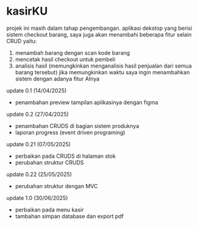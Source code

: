 # kasirKU
projek ini masih dalam tahap pengembangan. aplikasi dekstop yang berisi sistem checkout barang, saya juga akan menambahi beberapa fitur selain CRUD yaitu:
1. menambah barang dengan scan kode barang
2. mencetak hasil checkout untuk pembeli
3. analisis hasil (memungkinkan menganalisis hasil penjualan dari semua barang tersebut)
jika memungkinkan waktu saya ingin menambahkan sistem dengan adanya fitur AInya 

update 0.1 (14/04/2025)
- penambahan preview tampilan aplikasinya dengan figma

update 0.2 (27/04/2025)
- penambahan CRUDS di bagian sistem produknya
- laporan progress (event driven programing)

update 0.21 (07/05/2025)
- perbaikan pada CRUDS di halaman stok
- perubahan struktur CRUDS

update 0.22 (25/05/2025)
- perubahan struktur dengan MVC

update 1.0 (30/06/2025)
- perbaikan pada menu kasir
- tambahan simpan database dan export pdf
